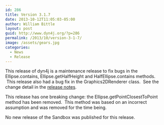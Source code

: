 ```yaml
---
id: 286
title: Version 3.1.7
date: 2013-10-12T11:05:03-05:00
author: William Bittle
layout: post
guid: http://www.dyn4j.org/?p=286
permalink: /2013/10/version-3-1-7/
image: /assets/gears.jpg
categories:
  - News
  - Release
---
```

This release of dyn4j is a maintenance release to fix bugs in the Ellipse.contains, Ellipse.getHalfHeight and HalfEllipse.contains methods.  This release also had a bug fix in the Graphics2DRenderer class.  See the change detail in the <a title="Release Notes" href="https://github.com/dyn4j/dyn4j/blob/master/RELEASE-NOTES.md">release notes</a>.

This release has one breaking change: the Ellipse.getPointClosestToPoint method has been removed.  This method was based on an incorrect assumption and was removed for the time being.

No new release of the Sandbox was published for this release.